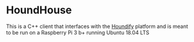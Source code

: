 # HoundHouse
This is a C++ client that interfaces with the [Houndify](http://houndify.com) platform and is meant to be run on a Raspberry Pi 3 b+ running Ubuntu 18.04 LTS
